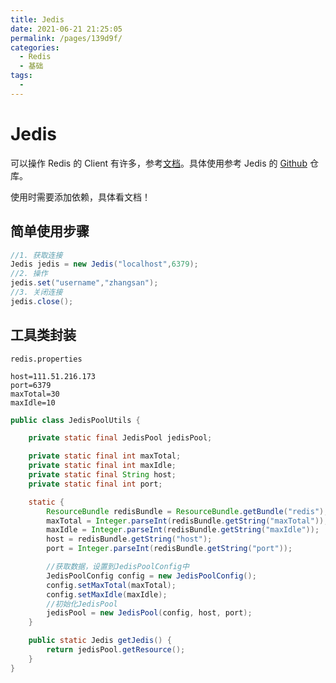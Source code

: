 ```yaml
---
title: Jedis
date: 2021-06-21 21:25:05
permalink: /pages/139d9f/
categories:
  - Redis
  - 基础
tags:
  - 
---
```

# Jedis

可以操作 Redis 的 Client 有许多，参考[文档](https://redis.io/clients)。具体使用参考 Jedis 的 [Github](https://github.com/redis/jedis) 仓库。

使用时需要添加依赖，具体看文档！

## 简单使用步骤

```java
//1. 获取连接
Jedis jedis = new Jedis("localhost",6379);
//2. 操作
jedis.set("username","zhangsan");
//3. 关闭连接
jedis.close();
```

## 工具类封装

`redis.properties`

```properties
host=111.51.216.173
port=6379
maxTotal=30
maxIdle=10
```

```java
public class JedisPoolUtils {

    private static final JedisPool jedisPool;

    private static final int maxTotal;
    private static final int maxIdle;
    private static final String host;
    private static final int port;

    static {
        ResourceBundle redisBundle = ResourceBundle.getBundle("redis");
        maxTotal = Integer.parseInt(redisBundle.getString("maxTotal"));
        maxIdle = Integer.parseInt(redisBundle.getString("maxIdle"));
        host = redisBundle.getString("host");
        port = Integer.parseInt(redisBundle.getString("port"));

        //获取数据，设置到JedisPoolConfig中
        JedisPoolConfig config = new JedisPoolConfig();
        config.setMaxTotal(maxTotal);
        config.setMaxIdle(maxIdle);
        //初始化JedisPool
        jedisPool = new JedisPool(config, host, port);
    }

    public static Jedis getJedis() {
        return jedisPool.getResource();
    }
}
```